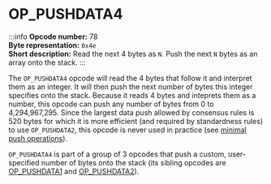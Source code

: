 # OP_PUSHDATA4
:::info
**Opcode number:** 78  
**Byte representation:** `0x4e`  
**Short description:** Read the next 4 bytes as `N`. Push the next `N` bytes as an array onto the stack.
:::

The `OP_PUSHDATA4` opcode will read the 4 bytes that follow it and interpret them as an integer. It will then push the next number of bytes this integer specifies onto the stack. Because it reads 4 bytes and inteprets them as a number, this opcode can push any number of bytes from 0 to 4,294,967,295. Since the largest data push allowed by consensus rules is 520 bytes for which it is more efficient (and required by standardness rules) to use `OP_PUSHDATA2`, this opcode is never used in practice (see [minimal push operations](../script/push.md#minimal-push-operations)).

`OP_PUSHDATA4` is part of a group of 3 opcodes that push a custom, user-specified number of bytes onto the stack (its sibling opcodes are [OP_PUSHDATA1](./OP_PUSHDATA1.md) and [OP_PUSHDATA2](./OP_PUSHDATA2.md)).
